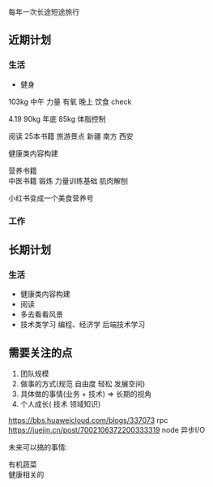 每年一次长途短途旅行



## 近期计划
### 生活
* 健身 

103kg
中午 力量 
有氧 晚上
饮食  check 

4.19 90kg
年底  85kg 体脂控制


阅读 25本书籍
旅游景点  新疆 南方 西安 

健康类内容构建

营养书籍  
中医书籍
锻炼 力量训练基础  肌肉解刨


小红书变成一个美食营养号






### 工作

## 长期计划
### 生活
* 健康类内容构建
* 阅读 
* 多去看看风景
* 技术类学习 编程、经济学 后端技术学习


## 需要关注的点

1. 团队规模
2. 做事的方式(规范 自由度 轻松 发展空间)
3. 具体做的事情(业务 + 技术) => 长期的视角
4. 个人成长( 技术 领域知识) 


https://bbs.huaweicloud.com/blogs/337073  rpc
https://juejin.cn/post/7002106372200333319  node 异步I/O



未来可以搞的事情:

有机蔬菜   
健康相关的








































































